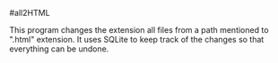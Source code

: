 #all2HTML

This program changes the extension all files from a path mentioned to ".html" extension. It uses SQLite to keep track of the changes so that everything can be undone. 
